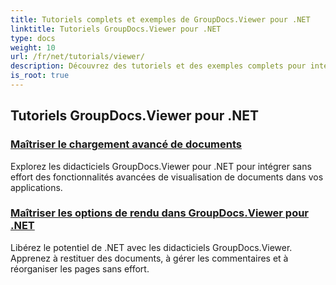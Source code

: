 ```yaml
---
title: Tutoriels complets et exemples de GroupDocs.Viewer pour .NET
linktitle: Tutoriels GroupDocs.Viewer pour .NET
type: docs
weight: 10
url: /fr/net/tutorials/viewer/
description: Découvrez des tutoriels et des exemples complets pour intégrer GroupDocs.Viewer .NET dans vos applications. Apprenez des techniques étape par étape pour une gestion améliorée des documents.
is_root: true
---
```


## Tutoriels GroupDocs.Viewer pour .NET
### [Maîtriser le chargement avancé de documents](./advanced-document-loading/)
Explorez les didacticiels GroupDocs.Viewer pour .NET pour intégrer sans effort des fonctionnalités avancées de visualisation de documents dans vos applications.
### [Maîtriser les options de rendu dans GroupDocs.Viewer pour .NET](./mastering-render-options/)
Libérez le potentiel de .NET avec les didacticiels GroupDocs.Viewer. Apprenez à restituer des documents, à gérer les commentaires et à réorganiser les pages sans effort.